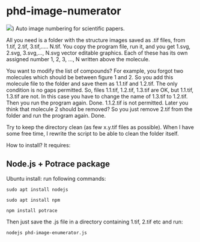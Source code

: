# phd-image-numerator
<img src="wilddesign.github.com/phd-image-enumerator/logo90.png"/>)
Auto image numbering for scientific papers.

All you need is a folder with the structure images saved as .tif files, from 1.tif, 2.tif, 3.tif,..... N.tif. You copy the program file, run it, and you get 1.svg, 2.svg, 3.svg,..., N.svg vector editable graphics. Each of these has its own assigned number 1, 2, 3, ..., N written above the molecule.

You want to modify the list of compounds? For example, you forgot two molecules which should be between figure 1 and 2. So you add this molecule file to the folder and save them as 1.1.tif and 1.2.tif. The only condition is no gaps permitted. So, files 1.1.tif, 1.2.tif, 1.3.tif are OK, but 1.1.tif, 1.3.tif are not. In this case you have to change the name of 1.3.tif to 1.2.tif. Then you run the program again. Done. 1.1.2.tif is not permitted.
Later you think that molecule 2 should be removed? So you just remove 2.tif from the folder and run the program again. Done.

Try to keep the directory clean (as few x.y.tif files as possible). When I have some free time, I rewrite the script to be able to clean the folder itself.

How to install?
It requires:

## Node.js + Potrace package

Ubuntu install: run following commands:
```
sudo apt install nodejs
```
```
sudo apt install npm
```
```
npm install potrace
```
Then just save the .js file in a directory containing 1.tif, 2.tif etc and run:
```
nodejs phd-image-enumerator.js
```
